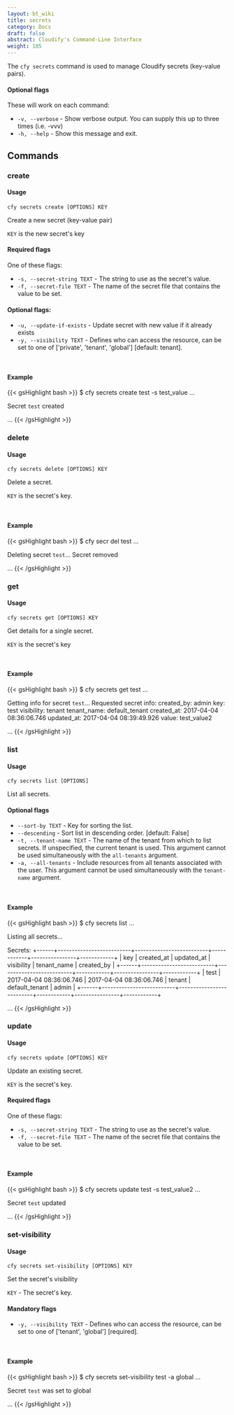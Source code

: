 ```yaml
---
layout: bt_wiki
title: secrets
category: Docs
draft: false
abstract: Cloudify's Command-Line Interface
weight: 185
---
```


The `cfy secrets` command is used to manage Cloudify secrets (key-value pairs). 

#### Optional flags

These will work on each command:

* `-v, --verbose` - Show verbose output. You can supply this up to three times (i.e. -vvv)
* `-h, --help` - Show this message and exit.

## Commands

### create

#### Usage 
`cfy secrets create [OPTIONS] KEY`
 
Create a new secret (key-value pair)

`KEY` is the new secret's key

#### Required flags

One of these flags:

* `-s, --secret-string TEXT` - The string to use as the secret's value.
* `-f, --secret-file TEXT` - The name of the secret file that contains the value to be set.

#### Optional flags:

* `-u, --update-if-exists` - Update secret with new value if it already exists
* `-y, --visibility TEXT` - Defines who can access the resource, can be set to one of ['private', 'tenant', 'global'] [default: tenant].

&nbsp;
#### Example

{{< gsHighlight  bash  >}}
$ cfy secrets create test -s test_value
...

Secret `test` created

...
{{< /gsHighlight >}}

### delete

#### Usage 
`cfy secrets delete [OPTIONS] KEY`

Delete a secret.

`KEY` is the secret's key.

&nbsp;
#### Example

{{< gsHighlight  bash  >}}
$ cfy secr del test
...

Deleting secret `test`...
Secret removed

...
{{< /gsHighlight >}}

### get

#### Usage 
`cfy secrets get [OPTIONS] KEY`

Get details for a single secret.

`KEY` is the secret's key


&nbsp;
#### Example

{{< gsHighlight  bash  >}}
$ cfy secrets get test
...

Getting info for secret `test`...
Requested secret info:
created_by:     admin
key:            test
visibility:     tenant
tenant_name:    default_tenant
created_at:     2017-04-04 08:36:06.746 
updated_at:     2017-04-04 08:39:49.926 
value:          test_value2

...
{{< /gsHighlight >}}

### list

#### Usage 
`cfy secrets list [OPTIONS]`

List all secrets.

#### Optional flags

*  `--sort-by TEXT` - Key for sorting the list.
*  `--descending` - Sort list in descending order. [default: False]
*  `-t, --tenant-name TEXT` -  The name of the tenant from which to list secrets. If unspecified, the current tenant is
                            used. This argument cannot be used simultaneously with the `all-tenants` argument.
*  `-a, --all-tenants` -    Include resources from all tenants associated with
                            the user. This argument cannot be used simultaneously with the `tenant-name` argument.  

&nbsp;
#### Example

{{< gsHighlight  bash  >}}
$ cfy secrets list
...

Listing all secrets...

Secrets:
+------+--------------------------+--------------------------+------------+----------------+------------+
| key  |        created_at        |        updated_at        | visibility |  tenant_name   | created_by |
+------+--------------------------+--------------------------+------------+----------------+------------+
| test | 2017-04-04 08:36:06.746  | 2017-04-04 08:36:06.746  |   tenant   | default_tenant |   admin    |
+------+--------------------------+--------------------------+------------+----------------+------------+

...
{{< /gsHighlight >}}

### update

#### Usage 
`cfy secrets update [OPTIONS] KEY`

Update an existing secret.

`KEY` is the secret's key.

#### Required flags

One of these flags:

* `-s, --secret-string TEXT` - The string to use as the secret's value.
* `-f, --secret-file TEXT` - The name of the secret file that contains the value to be set.


&nbsp;
#### Example

{{< gsHighlight  bash  >}}
$ cfy secrets update test -s test_value2
...

Secret `test` updated

...
{{< /gsHighlight >}}

### set-visibility

#### Usage
`cfy secrets set-visibility [OPTIONS] KEY`

Set the secret's visibility

`KEY` - The secret's key.

#### Mandatory flags

* `-y, --visibility TEXT` - Defines who can access the resource, can be set to one of ['tenant', 'global']  [required].

&nbsp;
#### Example

{{< gsHighlight  bash  >}}
$ cfy secrets set-visibility test -a global
...

Secret `test` was set to global

...
{{< /gsHighlight >}}
